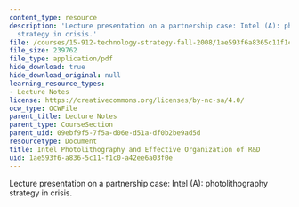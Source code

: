 ```yaml
---
content_type: resource
description: 'Lecture presentation on a partnership case: Intel (A): photolithography
  strategy in crisis.'
file: /courses/15-912-technology-strategy-fall-2008/1ae593f6a8365c11f1c0a42ee6a03f0e_lec_06.pdf
file_size: 239762
file_type: application/pdf
hide_download: true
hide_download_original: null
learning_resource_types:
- Lecture Notes
license: https://creativecommons.org/licenses/by-nc-sa/4.0/
ocw_type: OCWFile
parent_title: Lecture Notes
parent_type: CourseSection
parent_uid: 09ebf9f5-7f5a-d06e-d51a-df0b2be9ad5d
resourcetype: Document
title: Intel Photolithography and Effective Organization of R&D
uid: 1ae593f6-a836-5c11-f1c0-a42ee6a03f0e
---
```

Lecture presentation on a partnership case: Intel (A): photolithography strategy in crisis.